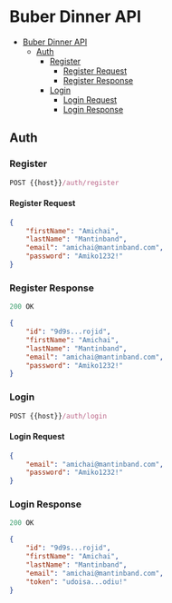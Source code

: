 # Buber Dinner API

- [Buber Dinner API](#buber-dinner-api)
    - [Auth](#auth)
        - [Register](#register)
            - [Register Request](#register-request)
            - [Register Response](#register-response)
        - [Login](#login)
            - [Login Request](#login-request)
            - [Login Response](#login-response)

## Auth

### Register

```js
POST {{host}}/auth/register
```

#### Register Request

```json
{
    "firstName": "Amichai",
    "lastName": "Mantinband",
    "email": "amichai@mantinband.com",
    "password": "Amiko1232!"
}
```

### Register Response

```js
200 OK
```

```json
{
    "id": "9d9s...rojid",
    "firstName": "Amichai",
    "lastName": "Mantinband",
    "email": "amichai@mantinband.com",
    "password": "Amiko1232!"
}
```

### Login

```js
POST {{host}}/auth/login
```

#### Login Request

```json
{
    "email": "amichai@mantinband.com",
    "password": "Amiko1232!"
}
```

### Login Response

```js
200 OK
```

```json
{
    "id": "9d9s...rojid",
    "firstName": "Amichai",
    "lastName": "Mantinband",
    "email": "amichai@mantinband.com",
    "token": "udoisa...odiu!"
}
```
